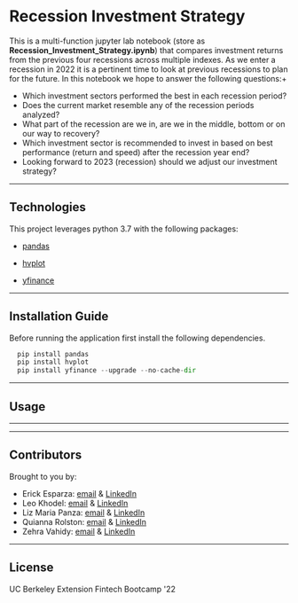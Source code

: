 # Recession Investment Strategy

This is a multi-function jupyter lab notebook (store as **Recession_Investment_Strategy.ipynb**) that compares investment returns from the previous four recessions across multiple indexes. As we enter a recession in 2022 it is a pertinent time to look at previous recessions to plan for the future. In this notebook we hope to answer the following questions:+

* Which investment sectors performed the best in each recession period?
* Does the current market resemble any of the recession periods analyzed? 
* What part of the recession are we in, are we in the middle, bottom or on our way to recovery?
* Which investment sector is recommended to invest in based on best performance (return and speed) after the recession year end?
* Looking forward to 2023 (recession) should we adjust our investment strategy?

---

## Technologies

This project leverages python 3.7 with the following packages:

* [pandas](https://github.com/pandas-dev/pandas) 

* [hvplot](https://github.com/holoviz/hvplot) 

* [yfinance](https://github.com/ranaroussi/yfinance)
---

## Installation Guide

Before running the application first install the following dependencies.

```python
  pip install pandas
  pip install hvplot
  pip install yfinance --upgrade --no-cache-dir
```

---

## Usage



---

---

## Contributors

Brought to you by:
* Erick Esparza: [email](erickuh98@gmail.com) & [LinkedIn](https://www.linkedin.com/in/erick-esparza/)
* Leo Khodel: [email](lkhodel@gmail.com) & [LinkedIn](https://www.linkedin.com/in/lkhodel)
* Liz Maria Panza: [email](liizmaria_@live.com) & [LinkedIn](www.linkedin.com/in/liizmaria)
* Quianna Rolston: [email](quiannarolston@gmail.com) & [LinkedIn](https://www.linkedin.com/in/quianna-rolston)
* Zehra Vahidy: [email](zehra.vahidy@gmail.com) & [LinkedIn](www.linkedin.com/in/zehra-vahidy)

---

## License

UC Berkeley Extension
Fintech Bootcamp '22

